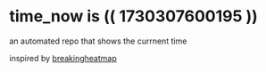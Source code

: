 # time_now is (( 1730307600195 ))

an automated repo that shows the currnent time

inspired by [breakingheatmap](https://github.com/breakingheatmap/breakingheatmap)